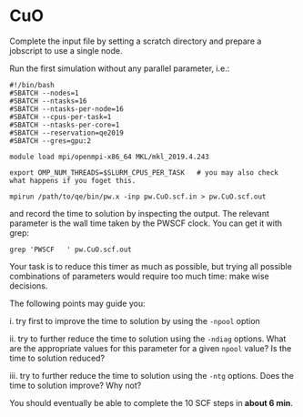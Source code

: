# CuO

Complete the input file by setting a scratch directory and prepare a jobscript to use a single node.

Run the first simulation without any parallel parameter, i.e.:

    #!/bin/bash
    #SBATCH --nodes=1
    #SBATCH --ntasks=16
    #SBATCH --ntasks-per-node=16
    #SBATCH --cpus-per-task=1
    #SBATCH --ntasks-per-core=1
    #SBATCH --reservation=qe2019
    #SBATCH --gres=gpu:2
    
    module load mpi/openmpi-x86_64 MKL/mkl_2019.4.243
    
    export OMP_NUM_THREADS=$SLURM_CPUS_PER_TASK   # you may also check what happens if you foget this.
    
    mpirun /path/to/qe/bin/pw.x -inp pw.CuO.scf.in > pw.CuO.scf.out 

and record the time to solution by inspecting the output. The relevant 
parameter is the wall time taken by the PWSCF clock. You can get it with
grep:

    grep 'PWSCF   ' pw.CuO.scf.out

Your task is to reduce this timer as much as possible, but trying all possible
combinations of parameters would require too much time: make wise decisions.

The following points may guide you:

i. try first to improve the time to solution by using the `-npool` option

ii. try to further reduce the time to solution using the `-ndiag` options. 
    What are the appropriate values for this parameter for a given `npool` value? Is the time to solution reduced?

iii. try to further reduce the time to solution using the `-ntg` options.  Does the time to solution improve? Why not?

You should eventually be able to complete the 10 SCF steps in **about 6 min**.
